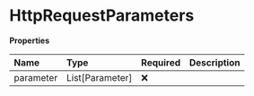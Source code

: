 # HttpRequestParameters

**Properties**

| Name      | Type            | Required | Description |
| :-------- | :-------------- | :------- | :---------- |
| parameter | List[Parameter] | ❌       |             |

